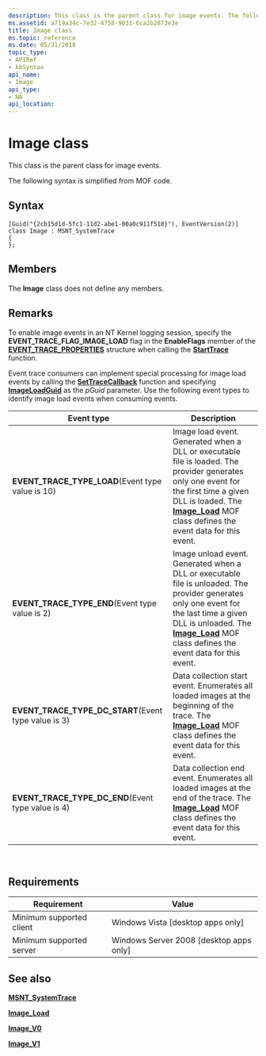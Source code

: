 ```yaml
---
description: This class is the parent class for image events. The following syntax is simplified from MOF code.
ms.assetid: a719a34c-7e32-4758-9031-6ca2b2873e3e
title: Image class
ms.topic: reference
ms.date: 05/31/2018
topic_type: 
- APIRef
- kbSyntax
api_name: 
- Image
api_type: 
- NA
api_location: 
---
```


# Image class

This class is the parent class for image events.

The following syntax is simplified from MOF code.

## Syntax

``` syntax
[Guid("{2cb15d1d-5fc1-11d2-abe1-00a0c911f518}"), EventVersion(2)]
class Image : MSNT_SystemTrace
{
};
```

## Members

The **Image** class does not define any members.

## Remarks

To enable image events in an NT Kernel logging session, specify the **EVENT\_TRACE\_FLAG\_IMAGE\_LOAD** flag in the **EnableFlags** member of the [**EVENT\_TRACE\_PROPERTIES**](/windows/win32/api/evntrace/ns-evntrace-event_trace_properties) structure when calling the [**StartTrace**](/windows/win32/api/evntrace/nf-evntrace-starttracea) function.

Event trace consumers can implement special processing for image load events by calling the [**SetTraceCallback**](/windows/win32/api/evntrace/nf-evntrace-settracecallback) function and specifying [**ImageLoadGuid**](nt-kernel-logger-constants.md) as the *pGuid* parameter. Use the following event types to identify image load events when consuming events.



| Event type                                                          | Description                                                                                                                                                                                                                                      |
|---------------------------------------------------------------------|--------------------------------------------------------------------------------------------------------------------------------------------------------------------------------------------------------------------------------------------------|
| **EVENT\_TRACE\_TYPE\_LOAD**(Event type value is 10)<br/>     | Image load event. Generated when a DLL or executable file is loaded. The provider generates only one event for the first time a given DLL is loaded. The [**Image\_Load**](image-load.md) MOF class defines the event data for this event.      |
| **EVENT\_TRACE\_TYPE\_END**(Event type value is 2)<br/>       | Image unload event. Generated when a DLL or executable file is unloaded. The provider generates only one event for the last time a given DLL is unloaded. The [**Image\_Load**](image-load.md) MOF class defines the event data for this event. |
| **EVENT\_TRACE\_TYPE\_DC\_START**(Event type value is 3)<br/> | Data collection start event. Enumerates all loaded images at the beginning of the trace. The [**Image\_Load**](image-load.md) MOF class defines the event data for this event.                                                                  |
| **EVENT\_TRACE\_TYPE\_DC\_END**(Event type value is 4)<br/>   | Data collection end event. Enumerates all loaded images at the end of the trace. The [**Image\_Load**](image-load.md) MOF class defines the event data for this event.                                                                          |



 

## Requirements



| Requirement | Value |
|-------------------------------------|------------------------------------------------------|
| Minimum supported client<br/> | Windows Vista \[desktop apps only\]<br/>       |
| Minimum supported server<br/> | Windows Server 2008 \[desktop apps only\]<br/> |



## See also

<dl> <dt>

[**MSNT\_SystemTrace**](msnt-systemtrace.md)
</dt> <dt>

[**Image\_Load**](image-load.md)
</dt> <dt>

[**Image\_V0**](image-v0.md)
</dt> <dt>

[**Image\_V1**](image-v1.md)
</dt> </dl>

 

 
